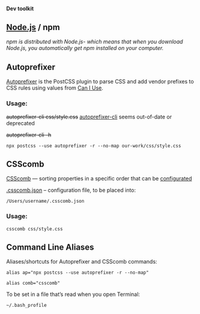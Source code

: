 #### Dev toolkit

## [Node.js](https://nodejs.org/en/) / npm


_npm is distributed with Node.js- which means that when you download Node.js, you automatically get npm installed on your computer._



## Autoprefixer
[Autoprefixer](https://github.com/postcss/autoprefixer) is the PostCSS plugin to parse CSS and add vendor prefixes to CSS rules using values from [Can I Use](https://caniuse.com). 

### Usage:

~~autoprefixer-cli css/style.css~~ [autoprefixer-cli](https://www.npmjs.com/package/autoprefixer-cli) seems out-of-date or deprecated

~~autoprefixer-cli -h~~
```
npx postcss --use autoprefixer -r --no-map our-work/css/style.css

```

## CSScomb
[CSScomb](http://csscomb.com) — sorting properties in a specific order that can be [configurated](https://github.com/csscomb/csscomb.js/blob/dev/doc/options.md#sort-order-fallback)


[.csscomb.json](https://github.com/maxdmitriev/hello-world/blob/master/_.csscomb.json) – configuration file, to be placed into: 
```
/Users/username/.csscomb.json
```

### Usage:
```
csscomb css/style.css
```



## Command Line Aliases


Aliases/shortcuts for Autoprefixer and CSScomb commands:
````
alias ap="npx postcss --use autoprefixer -r --no-map"

alias comb="csscomb"
````

To be set in a file that’s read when you open Terminal:
````
~/.bash_profile
````


